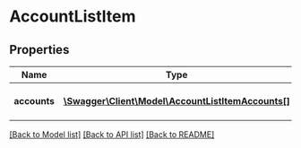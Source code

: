 # AccountListItem

## Properties
Name | Type | Description | Notes
------------ | ------------- | ------------- | -------------
**accounts** | [**\Swagger\Client\Model\AccountListItemAccounts[]**](AccountListItemAccounts.md) | List of Account objects | [optional] 

[[Back to Model list]](../README.md#documentation-for-models) [[Back to API list]](../README.md#documentation-for-api-endpoints) [[Back to README]](../README.md)



